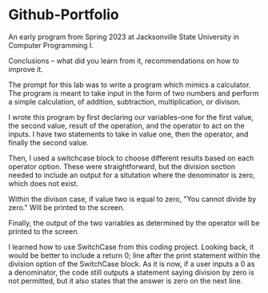 # Github-Portfolio
An early program from Spring 2023 at Jacksonville State University in Computer Programming I. 

Conclusions – what did you learn from it, recommendations on how to improve it.

The prompt for this lab was to write a program which mimics a calculator. The program is meant to take input in the form of two numbers and perform a simple calculation, of addition, subtraction, multiplication, or divison. 

I wrote this program by first declaring our variables–one for the first value, the second value, result of the operation, and the operator to act on the inputs. I have two statements to take in value one, then the operator, and finally the second value. 

Then, I used a switchcase block to choose different results based on each operator option. These were straightforward, but the division section needed to include an output for a situtation where the denominator is zero, which does not exist. 

Within the divison case, if value two is equal to zero, "You cannot divide by zero." Will be printed to the screen. 

Finally, the output of the two variables as determined by the operator will be printed to the screen. 

I learned how to use SwitchCase from this coding project. Looking back, it would be better to include a return 0; line after the print statement within the division option of the SwitchCase block. As it is now, if a user inputs a 0 as a denominator, the code still outputs a statement saying division by zero is not permitted, but it also states that the answer is zero on the next line. 
